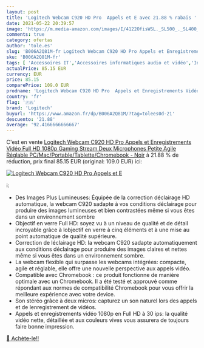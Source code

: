 ```yaml
---
layout: post
title: 'Logitech Webcam C920 HD Pro  Appels et E avec 21.88 % rabais '
date: 2021-05-22 20:39:57
image: 'https://m.media-amazon.com/images/I/4122OfisWSL._SL500_._SL400_.jpg'
comments: true
category: ofertas
author: 'tole.es'
slug: 'B006A2Q81M-fr Logitech Webcam C920 HD Pro Appels et Enregistrements...'
sku: 'B006A2Q81M-fr'
tags: [ 'Accessoires IT','Accessoires informatiques audio et vidéo','Informatique','Webcams et equipement VoIP','logitech', ]
actualPrice: 85.15 EUR
currency: EUR
price: 85.15
comparePrice: 109.0 EUR
prodname: 'Logitech Webcam C920 HD Pro  Appels et Enregistrements Vidéo Full HD 1080p  Gaming Stream  Deux Microphones  Petite  Agile  Réglable  PC/Mac/Portable/Tablette/Chromebook - Noir'
country: 'fr'
flag: '🇫🇷'
brand: 'Logitech'
buyurl: 'https://www.amazon.fr/dp/B006A2Q81M/?tag=tolees0d-21'
descuento: '21.88'
average: '92.4166666666667'
---
```


C'est en vente [Logitech Webcam C920 HD Pro  Appels et Enregistrements Vidéo Full HD 1080p  Gaming Stream  Deux Microphones  Petite  Agile  Réglable  PC/Mac/Portable/Tablette/Chromebook - Noir](https://www.amazon.fr/dp/B006A2Q81M/?tag=tolees0d-21)  à  21.88 % de réduction, prix final  85.15 EUR (original: 109.0 EUR) ici:

[![Logitech Webcam C920 HD Pro  Appels et E](https://m.media-amazon.com/images/I/4122OfisWSL._SL500_._SL400_.jpg)](https://www.amazon.fr/dp/B006A2Q81M/?tag=tolees0d-21)

ℹ️:

- Des Images Plus Lumineuses: Équipée de la correction déclairage HD automatique, la webcam C920 sadapte à vos conditions déclairage pour produire des images lumineuses et bien contrastées même si vous êtes dans un environnement sombre
- Objectif en verre Full HD: soyez vu à un niveau de qualité et de détail incroyable grâce à lobjectif en verre à cinq éléments et à une mise au point automatique de qualité supérieure.
- Correction de léclairage HD: la webcam C920 sadapte automatiquement aux conditions déclairage pour produire des images claires et nettes même si vous êtes dans un environnement sombre.
- La webcam flexible qui surpasse les webcams intégrées: compacte, agile et réglable, elle offre une nouvelle perspective aux appels vidéo.
- Compatible avec Chromebook : ce produit fonctionne de manière optimale avec un Chromebook. Il a été testé et approuvé comme répondant aux normes de compatibilité Chromebook pour vous offrir la meilleure expérience avec votre device.
- Son stéréo grâce à deux micros: capturez un son naturel lors des appels et de lenregistrement de vidéos.
- Appels et enregistrements vidéo 1080p en Full HD à 30 ips: la qualité vidéo nette, détaillée et aux couleurs vives vous assurera de toujours faire bonne impression.

[🛒 Achète-le!!](https://www.amazon.fr/dp/B006A2Q81M/?tag=tolees0d-21)

